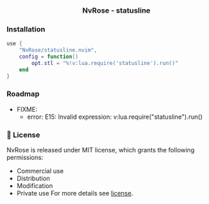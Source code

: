 <h3 align=center> NvRose - statusline </h3>

### Installation

```lua
use {
	"NvRose/statusline.nvim",
 	config = function()
		opt.stl = "%!v:lua.require('statusline').run()"
	end
}
```

### Roadmap
- FIXME:
	- error: E15: Invalid expression: v:lua.require("statusline").run()

### 📜 License
NvRose is released under MIT license, which grants the following permissions:
- Commercial use
- Distribution
- Modification
- Private use
For more details see [license](https://github.com/NvRose/statusline.nvim/license).

